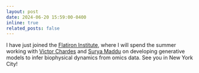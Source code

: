 ```yaml
---
layout: post
date: 2024-06-20 15:59:00-0400
inline: true
related_posts: false
---
```


I have just joined the [Flatiron Institute](https://www.simonsfoundation.org/flatiron/), where I will spend the summer working with [Victor Chardes](https://www.simonsfoundation.org/people/victor-chardes/) and [Surya Maddu](https://www.simonsfoundation.org/people/suryanarayana-maddu/) on developing generative models to infer biophysical dynamics from omics data. See you in New York City! 
